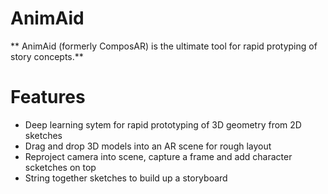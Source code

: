 # AnimAid
  
** AnimAid (formerly ComposAR) is the ultimate tool for rapid protyping of story concepts.**

# Features

  - Deep learning sytem for rapid prototyping of 3D geometry from 2D sketches 
  - Drag and drop 3D models into an AR scene for rough layout
  - Reproject camera into scene, capture a frame and add character scketches on top 
  - String together sketches to build up a storyboard

